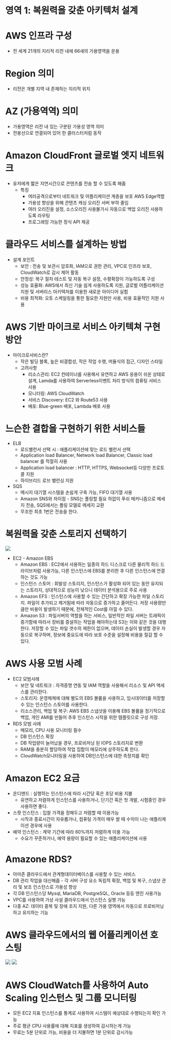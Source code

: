 # 영역 1: 복원력을 갖춘 아키텍처 설계

# AWS 인프라 구성
- 전 세계 21개의 지리적 리전 내에 66새의 가용영역을 운용

# Region 의미
- 리전은 개별 지역 내 존재하는 지리적 위치

# AZ (가용역역) 의미
- 가용영역은 리전 내 있는 구분된 가용성 영역 의미
- 전용선으로 연결되어 있어 한 클러스터처럼 동작

# Amazon CloudFront 글로벌 엣지 네트워크
- 유저에게 짧은 지연시간으로 콘텐츠를 전송 할 수 있도록 해줌
    - 특징
        - 여러공격으로부터 네트워크 및 어플리케이션 계층을 보호 AWS Edge역할
        - 가용성 향상을 위해 콘텐츠 캐싱 오리진 서버 부하 줄임
        - 여러 오리진을 설정, 소스오리진 사용불가시 자동으로 백업 오리진 사용하도록 라우팅
        - 프로그래밍 가능한 정식 API 제공


# 클라우드 서비스를 설계하는 방법
- 설계 포인트
  - 보안 : 전송 및 보관시 암호화, IAM으로 권한 관리, VPC로 인프라 보호, CloudWatch로 감시 제어 활동
  - 안정성: 복구 절차 테스트 및 자동 복구 설정, 수평확장이 가능하도록 구성
  - 성능 효율화: AWS에서 최신 기술 쉽게 사용하도록 지원, 글로벌 어플리케이션 지원 및 서버리스 아키텍처를 이용한 새로운 아이디어 실험
  - 비용 최적화: 오토 스케일링을 통한 필요한 자원만 사용, 비용 효율적인 지원 사용

# AWS 기반 마이크로 서비스 아키텍쳐 구현 방안
- 마이크로서비스란?
    - 작은 빌딩 블록, 높은 비결합성, 작은 작업 수행, 머듈식의 접근, 디자인 스타일
    - 고려사항
        - 리소스관리: EC2 컨테이너를 사용해서 유연하고 AWS 응용이 쉬운 상태로 설계, Lamda를 사용하여 Serverless이벤트 처리 방식의 컴퓨팅 서비스 사용
        - 모니터링: AWS CloudWatch
        - 서비스 Discovery: EC2 와 Route53 사용
        - 배포: Blue-green 배포, Lambda 배포 사용

# 느슨한 결합을 구현하기 위한 서비스들
- ELB
    - 로드밸런서 선택 시 : 애플리케이션에 맞는 로드 밸런서 선택
    - Application load Balancer, Network load Balancer, Classic load balancer 를 적절히 사용
    - Application load balancer : HTTP, HTTPS, Websocket등 다양한 프로토콜 지원
    - 하이브리드 로브 밸런싱 지원
- SQS
    - 메시지 대기열 시스템을 손쉽게 구축 가능, FIFO 대기열 사용
    - Amazon SNS와 차이점 - SNS는 폴링할 필요 하없이 푸쉬 메커니즘으로 메세지 전송, SQS에서는 폴링 모델로 메세지 교환
    - 무조한 최초 1번은 전송을 한다.

# 복원력을 갖춘 스토리지 선택하기
![](../../../image/2020-02-14-13-41-03.png)
- EC2 - Amazon EBS
    - Amazon EBS : EC2에서 사용하는 일종의 하드 디스크로 다른 물리적 하드 드라이브처럼 사용가능, 다른 인스턴스에 EBS를 분리한 후 다른 인스턴스에 연결하는 것도 가능
    - 인스턴스 스토어 : 휘발성 스토리지, 인스턴스가 활성화 되어 있는 동안 유지되는 스토리지, 상대적으로 성능이 낮으니 데이터 분석용으로 주로 사용
    - Amazon EFS : 인스턴스에 사용할 수 있는 간단하고 확장 가능한 파일 스토리지. 파일이 추가되고 제거됨에 따라 자동으로 증가하고 줄어든다. 저장 사용량만큼만 비용이 발생하기 때문에, 전체적인 Cost를 아낄 수 있다.
    - Amazon S3 : 파일서버의 역할을 하는 서비스, 일반적인 파일 서버는 트래픽이 증가함에 따라서 장비를 증설하는 작업을 해야하는데 S3는 이와 같은 것을 대행한다. 저장할 수 있는 파일 갯수의 제한이 없으며, 데이터 손실이 발생할 경우 자동으로 복구하며, 정보에 중요도에 따라 보호 수준을 설정해 비용을 절감 할 수 있다.

# AWS 사용 모범 사례
- EC2 모범사례
    - 보안 및 네트워크 : 자격증명 연동 및 IAM 역할을 사용해서 리소스 및 API 액세스를 관리한다.
    - 스토리지: 운영체제에 대해 별도의 EBS 볼륨을 사용하고, 임시데이터를 저장할 수 있는 인스턴스 스토어를 사용한다.
    - 리소스관리, 백업 및 복구: AWS EBS 스냅샷을 이용해 EBS 볼륨을 정기적으로 백업, 개인 AMI를 만들어 추후 인스턴스 시작을 위한 템플릿으로 구성 저장.
- RDS 모범 사례
    - 메모리, CPU 사용 모니터링 필수
    - DB 인스턴스 확장
    - DB 작업량이 늘어났을 경우, 프로비저닝 된 IOPS 스토리지로 변환
    - RAM을 충분히 할당하여 작업 집합이 메모리에 상주하도록 한다.
    - CloudWatch모니터링을 사용하여 DB인스턴스에 대한 측정치를 확인

# Amazon EC2 요금
- 온디맨드 : 실행하는 인스턴스에 따라 시간당 혹은 초당 비용 지불
    - 유연하고 저렴하게 인스턴스를 사용하거나, 단기간 혹은 첫 개발, 시험중인 경우 사용하면 좋다.
- 스팟 인스턴스 : 입찰 가격을 정해두고 저렴할 때 이용가능
    - 시작과 종료시간이 자유롭거나, 컴퓨팅 가격이 매우 쌀 때 수익이 나는 애플리케이션 경우에 사용
- 예약 인스턴스 : 계약 기간에 따라 60%까지 저렴하게 이용 가능
    - 수요가 꾸준하거나, 예약 용량이 필요할 수 있는 애플리케이션에 사용

# Amazone RDS?
- 아마존 클라우드에서 관계형데이터베이스를 사용할 수 있는 서비스
- DB 관리 작업을 대신해줌 - 각 서버 구성 요소 독립적 확장, 백업 및 복구, 스냅샷 관리 및 보조 인스턴스로 가용성 향상
- 각 DB 인스턴스당 Mysql, MariaDB, PostgreSQL, Oracle 등등 엔진 사용가능
- VPC를 사용하여 가상 사설 클라우드에서 인스턴스 실행 가능
- 다중 AZ: 데이터 중복 및 장애 조지 지원, 다른 가용 영역에서 자동으로 프로비저닝하고 유지하는 기능

# AWS 클라우드에서의 웹 어플리케이션 호스팅
![](../../../../image/2020-02-14-13-54-50.png)
![](../../../../image/2020-02-14-13-57-12.png)


# AWS CloudWatch를 사용하여 Auto Scaling 인스턴스 및 그룹 모니터링
- 모든 EC2 지표 인스턴스를 통계로 사용하여 시스템이 예상대로 수행되는지 확인 가능
- 주로 평균 CPU 사용률에 대해 지표를 생성하여 감시하는게 가능
- 무료는 5분 단위로 가능, 비용을 더 지불하면 1분 단위로 감시가능